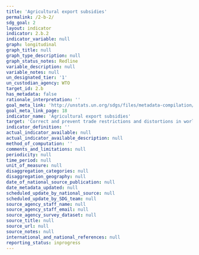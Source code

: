 ```yaml
---
title: 'Agricultural export subsidies'
permalink: /2-b-2/
sdg_goal: 2
layout: indicator
indicator: 2.b.2
indicator_variable: null
graph: longitudinal
graph_title: null
graph_type_description: null
graph_status_notes: Redline
variable_description: null
variable_notes: null
un_designated_tier: '1'
un_custodian_agency: WTO
target_id: 2.b
has_metadata: false
rationale_interpretation: ''
goal_meta_link: 'http://unstats.un.org/sdgs/files/metadata-compilation/Metadata-Goal-2.pdf'
goal_meta_link_page: 18
indicator_name: 'Agricultural export subsidies'
target: 'Correct and prevent trade restrictions and distortions in world agricultural markets, including through the parallel elimination of all forms of agricultural export subsidies and all export measures with equivalent effect, in accordance with the mandate of the Doha Development Round.'
indicator_definition: ''
actual_indicator_available: null
actual_indicator_available_description: null
method_of_computation: ''
comments_and_limitations: null
periodicity: null
time_period: null
unit_of_measure: null
disaggregation_categories: null
disaggregation_geography: null
date_of_national_source_publication: null
date_metadata_updated: null
scheduled_update_by_national_source: null
scheduled_update_by_SDG_team: null
source_agency_staff_name: null
source_agency_staff_email: null
source_agency_survey_dataset: null
source_title: null
source_url: null
source_notes: null
international_and_national_references: null
reporting_status: inprogress
---
```

